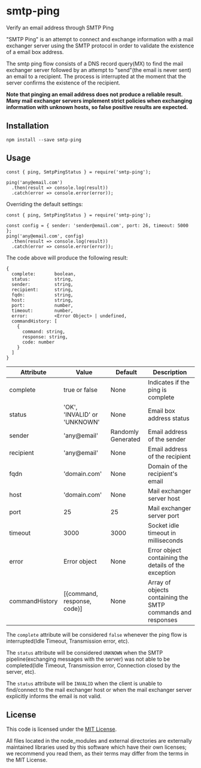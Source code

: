 # smtp-ping
Verify an email address through SMTP Ping

"SMTP Ping" is an attempt to connect and exchange information with a mail exchanger server using the SMTP protocol in order to validate the existence of a email box address.

The smtp ping flow consists of a DNS record query(MX) to find the mail exchanger server followed by an attempt to "send"(the email is never sent) an email to a recipient. The process is interrupted at the moment that the server confirms the existence of the recipient.

**Note that pinging an email address does not produce a reliable result.  Many mail exchanger servers implement strict policies when exchanging information with unknown hosts, so false positive results are expected.**

## Installation
```
npm install --save smtp-ping
```

## Usage
```
const { ping, SmtpPingStatus } = require('smtp-ping');

ping('any@email.com')
  .then(result => console.log(result))
  .catch(error => console.error(error));
```

Overriding the default settings:
```
const { ping, SmtpPingStatus } = require('smtp-ping');

const config = { sender: 'sender@email.com', port: 26, timeout: 5000 };
ping('any@email.com', config)
  .then(result => console.log(result))
  .catch(error => console.error(error));
```
The code above will produce the following result:
```
{
  complete:       boolean,
  status:         string,
  sender:         string,
  recipient:      string,
  fqdn:           string,
  host:           string,
  port:           number,
  timeout:        number,
  error:          <Error Object> | undefined,
  commandHistory: [
    { 
      command: string, 
      response: string, 
      code: number
    }
  ]
}
```

| Attribute      | Value                        | Default            | Description                                                 |
| -------------- | ---------------------------- | ------------------ | ----------------------------------------------------------- |
| complete       | true or false                | None               | Indicates if the ping is complete                           | 
| status         | 'OK', 'INVALID' or 'UNKNOWN' | None               | Email box address status                                    | 
| sender         | 'any@email'                  | Randomly Generated | Email address of the sender                                 | 
| recipient      | 'any@email'                  | None               | Email address of the recipient                              |
| fqdn           | 'domain.com'                 | None               | Domain of the recipient's email                             |
| host           | 'domain.com'                 | None               | Mail exchanger server host                                  | 
| port           | 25                           | 25                 | Mail exchanger server port                                  |
| timeout        | 3000                         | 3000               | Socket idle timeout in milliseconds                         | 
| error          | Error object                 | None               | Error object containing the details of the exception        | 
| commandHistory | [{command, response, code}]  | None               | Array of objects containing the SMTP commands and responses |

The ```complete``` attribute will be considered ```false``` whenever the ping flow is interrupted(Idle Timeout, Transmission error, etc).

The ```status``` attribute will be considered ```UNKNOWN``` when the SMTP pipeline(exchanging messages with the server) was not able to be completed(Idle Timeout, Transmission error, Connection closed by the server, etc).

The ```status``` attribute will be ```INVALID``` when the client is unable to find/connect to the mail exchanger host or when the mail exchanger server explicitly informs the email is not valid.


## License

This code is licensed under the [MIT License](./LICENSE.txt).

All files located in the node_modules and external directories are externally maintained libraries used by this software which have their own licenses; we recommend you read them, as their terms may differ from the terms in the MIT License.
